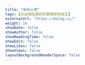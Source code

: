 ```yaml
---
title: "染屿小窝"
tags: [永远相信美好的事情即将发生]
externalUrl: "https://melog.cc/"
weight: 10
showDate: false
showAuthor: false
showReadingTime: false
showEdit: false
showLikes: false
showViews: false
layoutBackgroundHeaderSpace: false
---
```

